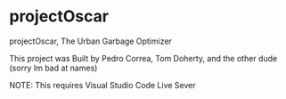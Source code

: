 # projectOscar

projectOscar, The Urban Garbage Optimizer

This project was Built by Pedro Correa, Tom Doherty, and the other dude (sorry Im bad at names)

NOTE: This requires Visual Studio Code Live Sever
